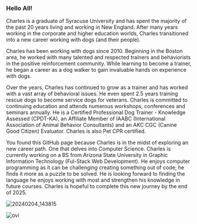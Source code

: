 ### Hello All!

Charles is a graduate of Syracuse University and has spent the majority of the past 20 years living and working in New England. After many years working in the corporate and higher education worlds, Charles transitioned into a new career working with dogs (and their people).

Charles has been working with dogs since 2010. Beginning in the Boston area, he worked with many talented and respected trainers and behaviorists in the positive reinforcement community. While learning to become a trainer, he began a career as a dog walker to gain invaluable hands on experience with dogs.

Over the years, Charles has continued to grow as a trainer and has worked with a vast array of behavioral issues. He even spent 2.5 years training rescue dogs to become service dogs for veterans. Charles is committed to continuing education and attends numerous workshops, conferences and seminars annually. He is a Certified Professional Dog Trainer - Knowledge Assessed (CPDT-KA), an Affiliate Member of IAABC (International Association of Animal Behavior Consultants) and an AKC CGC (Canine Good Citizen) Evaluator. Charles is also Pet CPR certified.

You found this GitHub page because Charles is in the midst of exploring an new career path. One that delves into Computer Science. Charles is currently working on a BS from Arizona State University in Graphic Information Technology (Ful-Stack Web Development). He enjoys computer programming as it can be challenging creating something out of code; he finds it more as a puzzle to be solved.  He is looking forward to finding the language he enjoys working with most and strengthen his knowledge in future courses. Charles is hopeful to complete this new journey by the end of 2025.

![20240204_143815](https://github.com/cwohr/cwohr/assets/163074601/cd7e9632-215c-496b-a705-86418234ea2f)


<img src="https://github-readme-stats.vercel.app/api/top-langs?username=cwohr&show_icons=true&locale=en&layout=compact&theme=chartreuse-dark" alt="ovi" />

<!--
**cwohr/cwohr** is a ✨ _special_ ✨ repository because its `README.md` (this file) appears on your GitHub profile.

Here are some ideas to get you started:

- 🔭 I’m currently working on ...
- 🌱 I’m currently learning ...
- 👯 I’m looking to collaborate on ...
- 🤔 I’m looking for help with ...
- 💬 Ask me about ...
- 📫 How to reach me: ...
- 😄 Pronouns: ...
- ⚡ Fun fact: ...
-->
